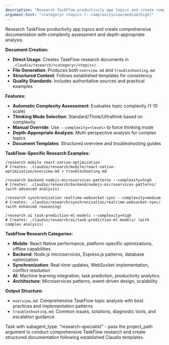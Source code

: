 ```yaml
---
description: "Research TaskFlow productivity app topics and create comprehensive documentation with complexity-aware analysis"
argument-hint: "<category> <topic> [--complexity=low|medium|high]"
---
```


Research TaskFlow productivity app topics and create comprehensive documentation with complexity assessment and depth-appropriate analysis.

**Document Creation:**
- **Direct Usage**: Creates TaskFlow research documents in `.claudio/research/<category>/<topic>/`
- **File Generation**: Produces both `overview.md` and `troubleshooting.md`
- **Structured Content**: Follows established templates for consistency
- **Quality Standards**: Includes authoritative sources and practical examples

**Features:**
- **Automatic Complexity Assessment**: Evaluates topic complexity (1-10 scale)  
- **Thinking Mode Selection**: Standard/Think/Ultrathink based on complexity
- **Manual Override**: Use `--complexity=<level>` to force thinking mode
- **Depth-Appropriate Analysis**: Multi-perspective analysis for complex topics
- **Document Templates**: Structured overview and troubleshooting guides

**TaskFlow-Specific Research Examples:**
```
/research mobile react-native-optimization
# Creates: .claudio/research/mobile/react-native-optimization/overview.md + troubleshooting.md

/research backend nodejs-microservices-patterns --complexity=high  
# Creates: .claudio/research/backend/nodejs-microservices-patterns/ (with advanced analysis)

/research synchronization realtime-websocket-sync --complexity=medium
# Creates: .claudio/research/synchronization/realtime-websocket-sync/ (with enhanced reasoning)

/research ai task-prediction-ml-models --complexity=high
# Creates: .claudio/research/ai/task-prediction-ml-models/ (with complex analysis)
```

**TaskFlow Research Categories:**
- **Mobile**: React Native performance, platform-specific optimizations, offline capabilities
- **Backend**: Node.js microservices, Express.js patterns, database optimization
- **Synchronization**: Real-time updates, WebSocket implementation, conflict resolution
- **AI**: Machine learning integration, task prediction, productivity analytics
- **Architecture**: Microservices patterns, event-driven design, scalability

**Output Structure:**
- `overview.md`: Comprehensive TaskFlow topic analysis with best practices and implementation patterns
- `troubleshooting.md`: Common issues, solutions, diagnostic tools, and escalation guidance

Task with subagent_type: "research-specialist" - pass the project_path argument to conduct comprehensive TaskFlow research and create structured documentation following established Claudio templates.